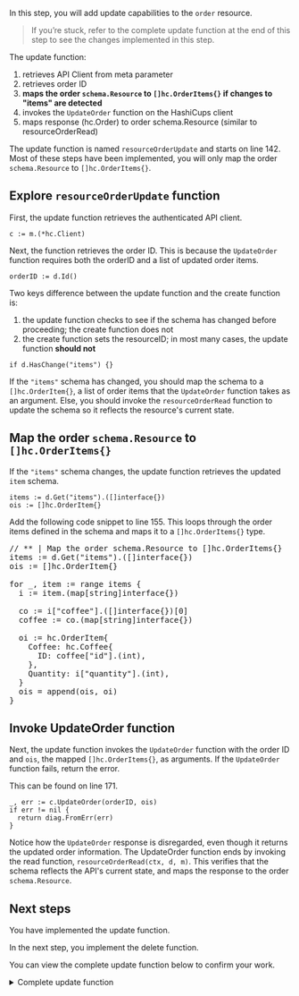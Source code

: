In this step, you will add update capabilities to the `order` resource.

> If you’re stuck, refer to the complete update function at the end of this step to see the changes implemented in this step.

The update function:
1. retrieves API Client from meta parameter
1. retrieves order ID
1. **maps the order `schema.Resource` to `[]hc.OrderItems{}` if changes to "items" are detected**
1. invokes the `UpdateOrder` function on the HashiCups client
1. maps response (hc.Order) to order schema.Resource (similar to resourceOrderRead)

The update function is named `resourceOrderUpdate` and starts on line 142. Most of these steps have been implemented, you will only map the order `schema.Resource` to `[]hc.OrderItems{}`.

## Explore `resourceOrderUpdate` function

First, the update function retrieves the authenticated API client.

```
c := m.(*hc.Client)
```

Next, the function retrieves the order ID. This is because the `UpdateOrder` function requires both the orderID and a list of updated order items.

```
orderID := d.Id()
```

Two keys difference between the update function and the create function is:
1. the update function checks to see if the schema has changed before proceeding; the create function does not
1. the create function sets the resourceID; in most many cases, the update function **should not**

```
if d.HasChange("items") {}
```

If the `"items"` schema has changed, you should map the schema to a `[]hc.OrderItem{}`, a list of order items that the `UpdateOrder` function takes as an argument. Else, you should invoke the `resourceOrderRead` function to update the schema so it reflects the resource's current state.

## Map the order `schema.Resource` to `[]hc.OrderItems{}`

If the `"items"` schema changes, the update function retrieves the updated `item` schema.

```
items := d.Get("items").([]interface{})
ois := []hc.OrderItem{}
```

Add the following code snippet to line 155. This loops through the order items defined in the schema and maps it to a `[]hc.OrderItems{}` type.

<pre class="file" data-filename="hashicups/resource_order.go" data-target="insert" data-marker="// ** | Map the order schema.Resource to []hc.OrderItems{}">
// ** | Map the order schema.Resource to []hc.OrderItems{}
items := d.Get("items").([]interface{})
ois := []hc.OrderItem{}

for _, item := range items {
  i := item.(map[string]interface{})

  co := i["coffee"].([]interface{})[0]
  coffee := co.(map[string]interface{})

  oi := hc.OrderItem{
    Coffee: hc.Coffee{
      ID: coffee["id"].(int),
    },
    Quantity: i["quantity"].(int),
  }
  ois = append(ois, oi)
}
</pre>


## Invoke UpdateOrder function

Next, the update function invokes the `UpdateOrder` function with the order ID and `ois`, the mapped `[]hc.OrderItems{}`, as arguments. If the `UpdateOrder` function fails, return the error.

This can be found on line 171.

```
_, err := c.UpdateOrder(orderID, ois)
if err != nil {
  return diag.FromErr(err)
}
```

Notice how the `UpdateOrder` response is disregarded, even though it returns the updated order information. The UpdateOrder function ends by invoking the read function, `resourceOrderRead(ctx, d, m)`. This verifies that the schema reflects the API's current state, and maps the response to the order `schema.Resource`.

## Next steps

You have implemented the update function. 

In the next step, you implement the delete function.

You can view the complete update function below to confirm your work.

<details style="padding-bottom: 1em;">
<summary>Complete update function</summary>
<br/>
Replace the `resourceOrderUpdate` function in `hashicups/resource_order.go`{{open}} with the following code snippet. This function will update the order resource if there are any changes to the order items.

```{{copy}}
func resourceOrderUpdate(ctx context.Context, d *schema.ResourceData, m interface{}) diag.Diagnostics {
  c := m.(*hc.Client)

  orderID := d.Id()

  if d.HasChange("items") {
    items := d.Get("items").([]interface{})
    ois := []hc.OrderItem{}

    for _, item := range items {
      i := item.(map[string]interface{})

      co := i["coffee"].([]interface{})[0]
      coffee := co.(map[string]interface{})

      oi := hc.OrderItem{
        Coffee: hc.Coffee{
          ID: coffee["id"].(int),
        },
        Quantity: i["quantity"].(int),
      }
      ois = append(ois, oi)
    }

    _, err := c.UpdateOrder(orderID, ois)
    if err != nil {
      return diag.FromErr(err)
    }
  }

  return resourceOrderRead(ctx, d, m)
}
```

The function determines whether there are discrepancies in the `items` property between the configuration and the state.

If there are discrepancies, the function will update the order with the new configuration. Finally, it will call `resourceOrderRead` to update the resource's state.
